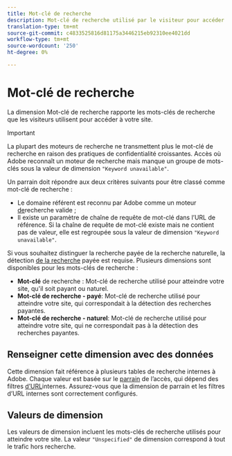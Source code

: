 ```yaml
---
title: Mot-clé de recherche
description: Mot-clé de recherche utilisé par le visiteur pour accéder à votre site.
translation-type: tm+mt
source-git-commit: c4833525816d81175a3446215eb92310ee4021dd
workflow-type: tm+mt
source-wordcount: '250'
ht-degree: 0%

---
```



# Mot-clé de recherche

La dimension Mot-clé de recherche rapporte les mots-clés de recherche que les visiteurs utilisent pour accéder à votre site.

>[!IMPORTANT]
>
>La plupart des moteurs de recherche ne transmettent plus le mot-clé de recherche en raison des pratiques de confidentialité croissantes. Accès où Adobe reconnaît un moteur de recherche mais manque un groupe de mots-clés sous la valeur de dimension `"Keyword unavailable"`.

Un parrain doit répondre aux deux critères suivants pour être classé comme mot-clé de recherche :

* Le domaine référent est reconnu par Adobe comme un moteur [de](search-engine.md)recherche valide ;
* Il existe un paramètre de chaîne de requête de mot-clé dans l’URL de référence. Si la chaîne de requête de mot-clé existe mais ne contient pas de valeur, elle est regroupée sous la valeur de dimension `"Keyword unavailable"`.

Si vous souhaitez distinguer la recherche payée de la recherche naturelle, la détection [de la recherche](/help/admin/admin/paid-search-detection/paid-search-detection.md) payée est requise. Plusieurs dimensions sont disponibles pour les mots-clés de recherche :

* **Mot-clé** de recherche : Mot-clé de recherche utilisé pour atteindre votre site, qu&#39;il soit payant ou naturel.
* **Mot-clé de recherche - payé**: Mot-clé de recherche utilisé pour atteindre votre site, qui correspondait à la détection des recherches payantes.
* **Mot-clé de recherche - naturel**: Mot-clé de recherche utilisé pour atteindre votre site, qui ne correspondait pas à la détection des recherches payantes.

## Renseigner cette dimension avec des données

Cette dimension fait référence à plusieurs tables de recherche internes à Adobe. Chaque valeur est basée sur le [parrain](referrer.md) de l’accès, qui dépend des filtres [d’URL](/help/admin/admin/internal-url-filter-admin.md)internes. Assurez-vous que la dimension de parrain et les filtres d’URL internes sont correctement configurés.

## Valeurs de dimension

Les valeurs de dimension incluent les mots-clés de recherche utilisés pour atteindre votre site. La valeur `"Unspecified"` de dimension correspond à tout le trafic hors recherche.

